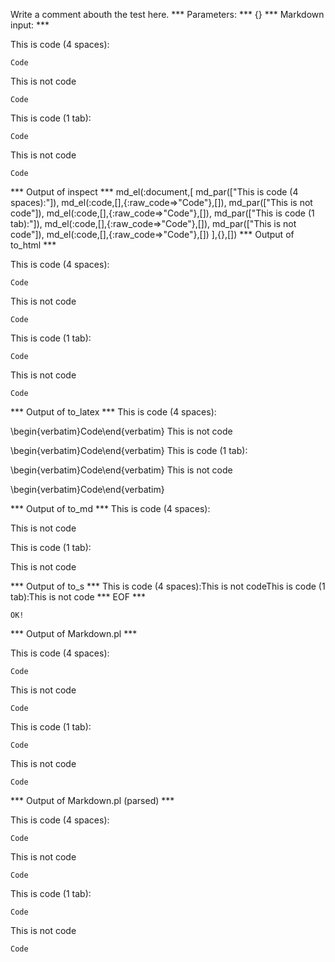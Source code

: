 Write a comment abouth the test here.
*** Parameters: ***
{}
*** Markdown input: ***

This is code (4 spaces):

    Code
This is not code
    
    Code

This is code (1 tab):

	Code
This is not code

	Code



*** Output of inspect ***
md_el(:document,[
	md_par(["This is code (4 spaces):"]),
	md_el(:code,[],{:raw_code=>"Code"},[]),
	md_par(["This is not code"]),
	md_el(:code,[],{:raw_code=>"Code"},[]),
	md_par(["This is code (1 tab):"]),
	md_el(:code,[],{:raw_code=>"Code"},[]),
	md_par(["This is not code"]),
	md_el(:code,[],{:raw_code=>"Code"},[])
],{},[])
*** Output of to_html ***

<p>This is code (4 spaces):</p>

<pre><code>Code</code></pre>

<p>This is not code</p>

<pre><code>Code</code></pre>

<p>This is code (1 tab):</p>

<pre><code>Code</code></pre>

<p>This is not code</p>

<pre><code>Code</code></pre>

*** Output of to_latex ***
This is code (4 spaces):

\begin{verbatim}Code\end{verbatim}
This is not code

\begin{verbatim}Code\end{verbatim}
This is code (1 tab):

\begin{verbatim}Code\end{verbatim}
This is not code

\begin{verbatim}Code\end{verbatim}

*** Output of to_md ***
This is code (4 spaces):

This is not code

This is code (1 tab):

This is not code


*** Output of to_s ***
This is code (4 spaces):This is not codeThis is code (1 tab):This is not code
*** EOF ***



	OK!



*** Output of Markdown.pl ***
<p>This is code (4 spaces):</p>

<pre><code>Code
</code></pre>

<p>This is not code</p>

<pre><code>Code
</code></pre>

<p>This is code (1 tab):</p>

<pre><code>Code
</code></pre>

<p>This is not code</p>

<pre><code>Code
</code></pre>

*** Output of Markdown.pl (parsed) ***
<p>This is code (4 spaces):</p
   ><pre
     ><code>Code
</code
   ></pre
   ><p>This is not code</p
   ><pre
     ><code>Code
</code
   ></pre
   ><p>This is code (1 tab):</p
   ><pre
     ><code>Code
</code
   ></pre
   ><p>This is not code</p
   ><pre
     ><code>Code
</code
   ></pre
 >